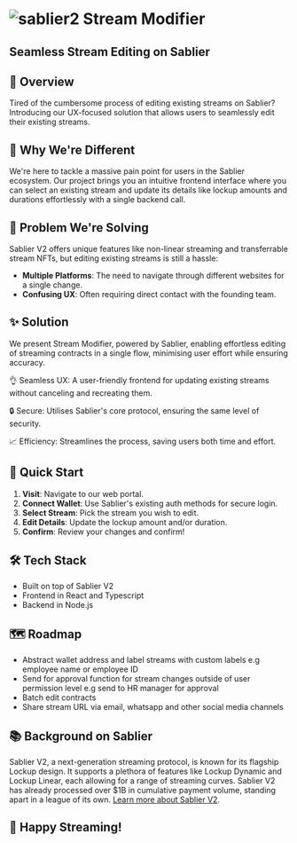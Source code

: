 # ![sablier2](https://github.com/loicdrbx/avalanche-rebalancer/assets/91540026/800c1be6-9db3-42de-9fce-3ea936288d0d) Stream Modifier

## Seamless Stream Editing on Sablier

## 🚀 Overview

Tired of the cumbersome process of editing existing streams on Sablier? Introducing our UX-focused solution that allows users to seamlessly edit their existing streams.

## 🤔 Why We're Different

We're here to tackle a massive pain point for users in the Sablier ecosystem. Our project brings you an intuitive frontend interface where you can select an existing stream and update its details like lockup amounts and durations effortlessly with a single backend call.

## 🎯 Problem We're Solving

Sablier V2 offers unique features like non-linear streaming and transferrable stream NFTs, but editing existing streams is still a hassle:

- **Multiple Platforms**: The need to navigate through different websites for a single change.
- **Confusing UX**: Often requiring direct contact with the founding team.

## ✨ Solution

We present Stream Modifier, powered by Sablier, enabling effortless editing of streaming contracts in a single flow, minimising user effort while ensuring accuracy.

👌 Seamless UX: A user-friendly frontend for updating existing streams without canceling and recreating them.

🔒 Secure: Utilises Sablier's core protocol, ensuring the same level of security.

📈 Efficiency: Streamlines the process, saving users both time and effort.

## 🚀 Quick Start

1. **Visit**: Navigate to our web portal.
2. **Connect Wallet**: Use Sablier's existing auth methods for secure login.
3. **Select Stream**: Pick the stream you wish to edit.
4. **Edit Details**: Update the lockup amount and/or duration.
5. **Confirm**: Review your changes and confirm!

## 🛠 Tech Stack

- Built on top of Sablier V2
- Frontend in React and Typescript
- Backend in Node.js

## 🗺️ Roadmap

- Abstract wallet address and label streams with custom labels e.g employee name or employee ID
- Send for approval function for stream changes outside of user permission level e.g send to HR manager for approval
- Batch edit contracts
- Share stream URL via email, whatsapp and other social media channels

## 📚 Background on Sablier

Sablier V2, a next-generation streaming protocol, is known for its flagship Lockup design. It supports a plethora of features like Lockup Dynamic and Lockup Linear, each allowing for a range of streaming curves. Sablier V2 has already processed over $1B in cumulative payment volume, standing apart in a league of its own. [Learn more about Sablier V2](https://sablier.com).

## 🎉 Happy Streaming!
